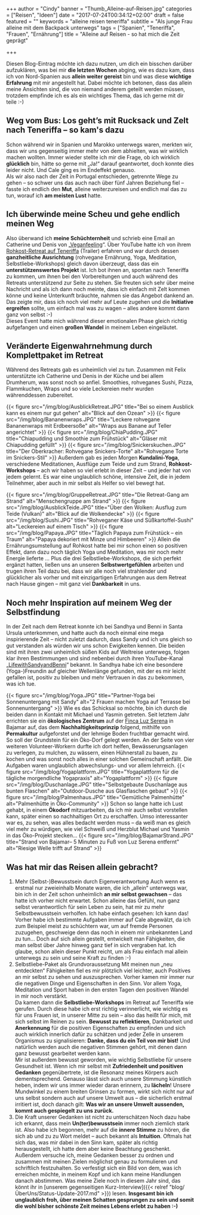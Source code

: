 +++
author = "Cindy"
banner = "Thumb_Alleine-auf-Reisen.jpg"
categories = ["Reisen", "Ideen"]
date = "2017-07-24T00:34:12+02:00"
draft = false
featured = ""
keywords = "alleine reisen teneriffa"
subtitle = "Als junge Frau alleine mit dem Backpack unterwegs"
tags = ["Spanien", "Teneriffa", "Frauen", "Ernährung"]
title = "Alleine auf Reisen - so hat mich die Zeit geprägt"

+++

Diesen Blog-Eintrag möchte ich dazu nutzen, um dich ein bisschen darüber aufzuklären, was bei mir **die letzten Wochen** abging, wie es dazu kam, dass ich von Nord-Spanien aus **allein weiter gereist** bin und was diese **wichtige Erfahrung** mit mir angestellt hat. <!--more--> Dabei möchte ich betonen, dass das allein meine Ansichten sind, die von niemand anderem geteilt werden müssen, trotzdem empfinde ich es als ein wichtiges Thema, das ich gerne mit dir teile :-)      

## Weg vom Bus: Los geht’s mit Rucksack und Zelt nach Teneriffa – so kam's dazu

Schon während wir in Spanien und Marokko unterwegs waren, merkten wir, dass wir uns gegenseitig immer mehr von dem abhielten, was wir wirklich machen wollten. Immer wieder stellte ich mir die Frage, ob ich wirklich **glücklich** bin, hätte so gerne mit „Ja!“ darauf geantwortet, doch konnte dies leider nicht. Und Cale ging es im Endeffekt genauso.     
Als wir also nach der Zeit in Portugal entschieden, getrennte Wege zu gehen – so schwer uns das auch nach über fünf Jahren Beziehung fiel – fasste ich endlich den **Mut**, alleine weiterzureisen und endlich mal das zu tun, worauf ich **am meisten Lust** hatte.       

## Ich überwinde meine Scheu und gehe endlich meinen Weg

Also überwand ich **meine Schüchternheit** und schrieb eine Email an Catherine und Denis von „[Veganfeeling](http://www.veganfeeling.de/)“. Über YouTube hatte ich von ihrem [Rohkost-Retreat auf Teneriffa](https://www.youtube.com/watch?v=YTHh_buIwYQ) (Trailer) erfahren und war durch dessen **ganzheitliche Ausrichtung** (rohvegane Ernährung, Yoga, Meditation, Selbstliebe-Workshops) gleich davon überzeugt, dass das ein **unterstützenswertes Projekt** ist. Ich bot ihnen an, spontan nach Teneriffa zu kommen, um ihnen bei den Vorbereitungen und auch während des Retreats unterstützend zur Seite zu stehen. Sie freuten sich sehr über meine Nachricht und als ich dann noch meinte, dass ich einfach mit Zelt kommen könne und keine Unterkunft bräuchte, nahmen sie das Angebot dankend an. Das zeigte mir, dass ich noch viel mehr auf Leute zugehen und die **Initiative ergreifen** sollte, um einfach mal was zu wagen – alles andere kommt dann ganz von selbst :-)    
Dieses Event hatte mich während dieser emotionalen Phase gleich richtig aufgefangen und einen **großen Wandel** in meinem Leben eingeläutet. 

## Veränderte Eigenwahrnehmung durch Komplettpaket im Retreat

Während des Retreats gab es unheimlich viel zu tun. Zusammen mit Felix unterstützte ich Catherine und Denis in der Küche und bei allem Drumherum, was sonst noch so anfiel. Smoothies, rohveganes Sushi, Pizza, Flammkuchen, Wraps und so viele Leckereien mehr wurden währenddessen zubereitet. 

{{< figure src="/img/blog/AusblickRetreat.JPG" title="Bei so einem Ausblick kann es einem nur gut gehen"
alt="Blick auf den Ozean" >}}
{{< figure src="/img/blog/Bananenwraps.JPG" title="Leckere rohvegane Bananenwraps mit Erdbeersoße"
alt="Wraps aus Banane auf Teller angerichtet" >}}
{{< figure src="/img/blog/ChiaPudding.JPG" title="Chiapudding und Smoothie zum Frühstück"
alt="Gläser mit Chiapudding gefüllt" >}}
{{< figure src="/img/blog/Snickerskuchen.JPG" title="Der Oberkracher: Rohvegane Snickers-Torte"
alt="Rohvegane Torte im Snickers-Stil" >}}
Außerdem gab es jeden Morgen **Kundalini-Yoga**, verschiedene Meditationen, Ausflüge zum Teide und zum Strand, **Rohkost-Workshops** – ach wir haben so viel erlebt in dieser Zeit – und jeder hat von jedem gelernt. Es war eine unglaublich schöne, intensive Zeit, die in jedem Teilnehmer, aber auch in mir selbst als Helfer so viel bewegt hat. 

{{< figure src="/img/blog/GruppeRetreat.JPG" title="Die Retreat-Gang am Strand"
alt="Menschengruppe am Strand" >}}
{{< figure src="/img/blog/AusblickTeide.JPG" title="Über den Wolken: Ausflug zum Teide (Vulkan)"
alt="Blick auf die Wolkendecke" >}}
{{< figure src="/img/blog/Sushi.JPG" title="Rohveganer Käse und Süßkartoffel-Sushi"
alt="Leckereien auf einem Tisch" >}}
{{< figure src="/img/blog/Papaya.JPG" title="Täglich Papaya zum Frühstück – ein Traum"
alt="Papaya dekoriert mit Minze und Himbeeren" >}}
Allein die Ernährungsumstellung auf Rohkost hatte bei mir schon einen so positiven Effekt, dann dazu noch täglich Yoga und Meditation, was mir noch mehr Energie lieferte … Plus die drei Selbstliebe-Workshops, die sich perfekt ergänzt hatten, ließen uns an unseren **Selbstwertgefühlen** arbeiten und trugen ihren Teil dazu bei, dass wir alle noch viel strahlender und glücklicher als vorher und mit einzigartigen Erfahrungen aus dem Retreat nach Hause gingen – mit ganz viel **Dankbarkeit** in uns. 

## Noch mehr Inspiration auf meinem Weg der Selbstfindung

In der Zeit nach dem Retreat konnte ich bei Sandhya und Benni in Santa Ursula unterkommen, und hatte auch da noch einmal eine mega inspirierende Zeit – nicht zuletzt dadurch, dass Sandy und ich uns gleich so gut verstanden als würden wir uns schon Ewigkeiten kennen. Die beiden sind mit ihren zwei unheimlich süßen Kids auf Weltreise unterwegs, folgen klar ihren Bestimmungen und sind nebenbei durch ihren YouTube-Kanal „[LifewithSandyandBenni](https://www.youtube.com/channel/UCnmx2KFVQdK5bvs8ZczQ0Vw)“ bekannt. In Sandhya habe ich eine besondere (Yoga-)Freundin auf gleicher Wellenlänge gefunden, mit der es mir leicht gefallen ist, positiv zu bleiben und mehr Vertrauen in das zu bekommen, was ich tue.         

{{< figure src="/img/blog/Yoga.JPG" title="Partner-Yoga bei Sonnenuntergang mit Sandy"
alt="2 Frauen machen Yoga auf Terrasse bei Sonnenuntergang" >}}
Wie es das Schicksal so möchte, bin ich durch die beiden dann in Kontakt mit Michael und Yasmin getreten. Seit letztem Jahr errichten sie ein **ökologisches Zentrum** auf der [Finca Luz Serena](http://serenelightgardens.org/en/the-project/) in Bajamar auf, das dem **Nachhaltigkeitsprinzip** folgend, mithilfe von **Permakultur** aufgeforstet und der lehmige Boden fruchtbar gemacht wird. So soll der Grundstein für ein Öko-Dorf gelegt werden. An der Seite von vier weiteren Volunteer-Workern durfte ich dort helfen, Bewässerungsanlagen zu verlegen, zu mulchen, zu wässern, einen Hühnerstall zu bauen, zu kochen und was sonst noch alles in einer solchen Gemeinschaft anfällt. Die Aufgaben waren unglaublich abwechslungs- und vor allem lehrreich. 
{{< figure src="/img/blog/Yogaplattform.JPG" title="Yogaplattform für die tägliche morgendliche Yogapraxis"
alt="Yogaplattform" >}}
{{< figure src="/img/blog/Duschanlage.JPG" title="Selbstgebaute Duschanlage aus bunten Flaschen"
alt="Outdoor-Dusche aus Glasflaschen gebaut" >}}
{{< figure src="/img/blog/Palmenhaus.JPG" title="Gemütliche Palmenhütte"
alt="Palmenhütte in Öko-Community" >}}
Schon so lange hatte ich Lust gehabt, in einem **Ökodorf** mitzuarbeiten, da ich mir auch selbst vorstellen kann, später einen so nachhaltigen Ort zu erschaffen. Umso interessanter war es, zu sehen, was alles bedacht werden muss – da weiß man es gleich viel mehr zu würdigen, wie viel Schweiß und Herzblut Michael und Yasmin in das Öko-Projekt stecken…
{{< figure src="/img/blog/BajamarStrand.JPG" title="Strand von Bajamar– 5 Minuten zu Fuß von Luz Serena entfernt"
alt="Riesige Welle trifft auf Strand" >}}
## Was hat mir das Reisen allein gebracht?
1. Mehr (Selbst-)Bewusstsein durch Eigenverantwortung
Auch wenn es erstmal nur zweieinhalb Monate waren, die ich „allein“ unterwegs war, bin ich in der Zeit schon unheimlich **an mir selbst gewachsen** – das hatte ich vorher nicht erwartet. Schon alleine das Gefühl, nun ganz selbst verantwortlich für sein Leben zu sein, hat mir zu mehr Selbstbewusstsein verholfen. Ich habe einfach gesehen: Ich kann das! Vorher habe ich bestimmte Aufgaben immer auf Cale abgewälzt, da ich zum Beispiel meist zu schüchtern war, um auf fremde Personen zuzugehen, geschweige denn das noch in einem mir unbekannten Land zu tun… Doch auf sich allein gestellt, entwickelt man Fähigkeiten, die man selbst über Jahre hinweg ganz tief in sich vergraben hat. Ich glaube, schon allein dieser Punkt reicht, um als Frau einfach mal allein unterwegs zu sein und seine Kraft zu finden :-)
2. Selbstliebe-Paket als Grundvoraussetzung
Mit meinen nun „neu entdeckten“ Fähigkeiten fiel es mir plötzlich viel leichter, auch Positives an mir selbst zu sehen und auszusprechen. Vorher kamen mir immer nur die negativen Dinge und Eigenschaften in den Sinn. Vor allem Yoga, Meditation und Sport haben in den ersten Tagen den positiven Wandel in mir noch verstärkt.     
Da kamen dann die **Selbstliebe-Workshops** im Retreat auf Teneriffa wie gerufen. Durch diese habe ich erst richtig verinnerlicht, wie wichtig es für uns Frauen ist, in unserer Mitte zu sein – also das heißt für mich, mit sich selbst im Reinen zu sein. **Bewusst zu reflektieren**, Dankbarkeit und **Anerkennung** für die positiven Eigenschaften zu empfinden und sich auch wirklich innerlich dafür zu schätzen und jeder Zelle in unserem Organismus zu signalisieren: **Danke, dass du ein Teil von mir bist!** Und natürlich werden auch die negativen Stimmen gehört, mit denen dann ganz bewusst gearbeitet werden kann.     
Mir ist außerdem bewusst geworden, wie wichtig Selbstliebe für unsere Gesundheit ist. Wenn ich mir selbst mit **Zufriedenheit und positiven Gedanken** gegenübertrete, ist die Resonanz meines Körpers auch dementsprechend. Genauso lässt sich auch unsere Stimmung künstlich heben, indem wir uns immer wieder daran erinnern, zu **lächeln**! Unsere Mundwinkel zu einem breiten Grinsen zu formen, wirkt sich nicht nur auf uns selbst sondern auch auf unsere Umwelt aus – die sicherlich erstmal irritiert ist, doch danach gilt: **Was wir an unsere Umwelt aussenden, kommt auch gespiegelt zu uns zurück.**      
3. Die Kraft unserer Gedanken ist nicht zu unterschätzen
Noch dazu habe ich erkannt, dass mein **Un(ter)bewusstsein** immer noch ziemlich stark ist. Also habe ich begonnen, mehr auf die **innere Stimme** zu hören, die sich ab und zu zu Wort meldet – auch bekannt als **Intuition**. Oftmals hat sich das, was mir dabei in den Sinn kam, später als richtig herausgestellt, ich hatte dem aber keine Beachtung geschenkt.      
Außerdem versuche ich, meine Gedanken besser zu ordnen und zusammen mit meinen Zielen möglichst genau zu formulieren und schriftlich festzuhalten. So verfestigt sich ein Bild von dem, was ich erreichen möchte, in meinem Kopf und ich kann meine Handlungen danach abstimmen. 
Was meine Ziele noch in diesem Jahr sind, das könnt ihr in [unserem gegenseitigen Kurz-Interview]({{< relref "blog/ÜberUns/Status-Update-2017.md" >}}) lesen. 
**Insgesamt bin ich unglaublich froh, über meinen Schatten gesprungen zu sein und somit die wohl bisher schönste Zeit meines Lebens erlebt zu haben :-)**